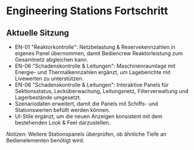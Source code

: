 # Engineering Stations Fortschritt

## Aktuelle Sitzung
- EN-01 "Reaktorkontrolle": Netzbelastung & Reservekennzahlen in eigenes Panel übernommen, damit Bediencrew Reaktorleistung zum Gesamtnetz abgleichen kann.
- EN-06 "Schadenskontrolle & Leitungen": Maschinenraumlage mit Energie- und Thermalkennzahlen ergänzt, um Lageberichte mit Livewerten zu unterstützen.
- EN-06 "Schadenskontrolle & Leitungen": Interaktive Panels für Sektionsstatus, Lecküberwachung, Leitungsnetz, Filterverwaltung und Lagerbestände umgesetzt.
- Szenariodaten erweitert, damit die Panels mit Schiffs- und Stationswerten befüllt werden können.
- UI-Stile ergänzt, um die neuen Anzeigen konsistent mit dem bestehenden Look & Feel darzustellen.

_Notizen:_ Weitere Stationspanels überprüfen, ob ähnliche Tiefe an Bedienelementen benötigt wird.
